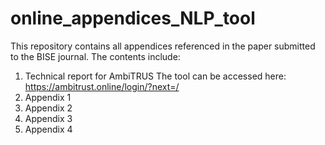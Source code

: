 # online_appendices_NLP_tool
This repository contains all appendices referenced in the paper submitted to the BISE journal. The contents include:
1. Technical report for AmbiTRUS
     The tool can be accessed here: https://ambitrust.online/login/?next=/
3. Appendix 1
4. Appendix 2
5. Appendix 3
6. Appendix 4

